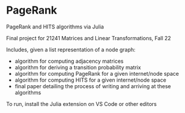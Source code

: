 # PageRank
PageRank and HITS algorithms via Julia

Final project for 21241 Matrices and Linear Transformations, Fall 22

Includes, given a list representation of a node graph:
- algorithm for computing adjacency matrices
- algorithm for deriving a transition probability matrix
- algorithm for computing PageRank for a given internet/node space
- algorithm for computing HITS for a given internet/node space
- final paper detailing the process of writing and arriving at these algorithms

To run, install the Julia extension on VS Code or other editors
